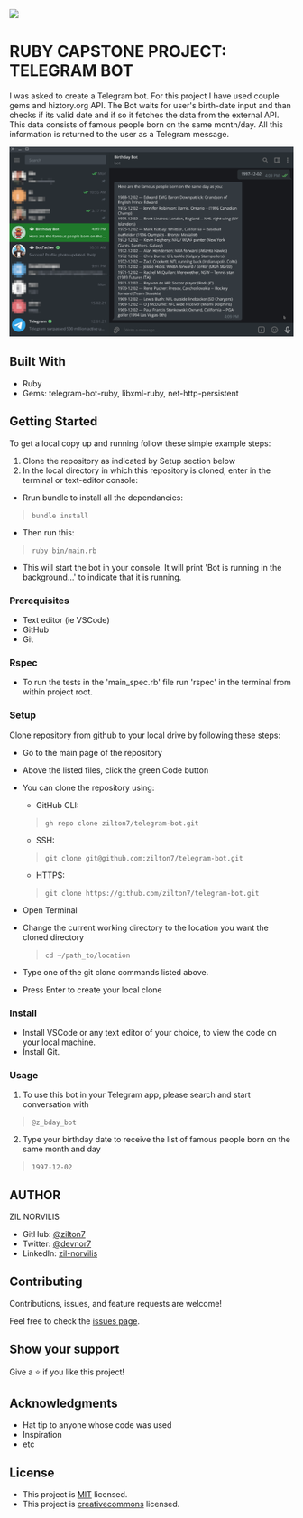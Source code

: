 ![](https://img.shields.io/badge/Microverse-blueviolet)

# RUBY CAPSTONE PROJECT: TELEGRAM BOT

I was asked to create a Telegram bot. For this project I have used couple gems and 
hiztory.org API. The Bot waits for user's birth-date input and than checks if its valid date and if so it fetches the data from the external API. This data consists of famous people born on the same month/day. All this information is returned to the user as a Telegram message.

![screenshot](./app-screenshot.png)

## Built With
- Ruby
- Gems: telegram-bot-ruby, libxml-ruby, net-http-persistent

## Getting Started
To get a local copy up and running follow these simple example steps:

1. Clone the repository as indicated by Setup section below
2.  In the local directory in which this repository is cloned, enter in the terminal or text-editor console: 

-  Rrun bundle to install all the dependancies:
> `` bundle install ``

- Then run this:
> `` ruby bin/main.rb `` 

- This will start the bot in your console. It will print 'Bot is running in the background...' to indicate that it is running.

### Prerequisites
- Text editor (ie VSCode)
- GitHub
- Git

### Rspec
- To run the tests in the 'main_spec.rb' file run 'rspec' in the terminal from within project root.

### Setup
Clone repository from github to your local drive by following these steps:
- Go to the main page of the repository
- Above the listed files, click the green Code button
- You can clone the repository using:
  - GitHub CLI:
  >``gh repo clone zilton7/telegram-bot.git ``
  - SSH:
  >`` git clone git@github.com:zilton7/telegram-bot.git ``
  - HTTPS:
  > `` git clone https://github.com/zilton7/telegram-bot.git ``

- Open Terminal
- Change the current working directory to the location you want the cloned directory
  > `` cd ~/path_to/location ``
- Type one of the git clone commands listed above.
- Press Enter to create your local clone

### Install
- Install VSCode or any text editor of your choice, to view the code on your local machine.
- Install Git.

### Usage
1. To use this bot in your Telegram app, please search and start conversation with
>`` @z_bday_bot ``

2. Type your birthday date to receive the list of famous people born on the same month and day
>`` 1997-12-02 ``

## AUTHOR

ZIL NORVILIS

- GitHub: [@zilton7](https://github.com/zilton7)
- Twitter: [@devnor7](https://twitter.com/devnor7)
- LinkedIn: [zil-norvilis](https://www.linkedin.com/in/zil-norvilis)


## Contributing

Contributions, issues, and feature requests are welcome!

Feel free to check the [issues page](https://github.com/zilton7/telegram-bot/issues).

## Show your support

Give a ⭐️ if you like this project!

## Acknowledgments

- Hat tip to anyone whose code was used
- Inspiration
- etc

## License

- This project is [MIT](https://opensource.org/licenses/MIT) licensed.
- This project is [creativecommons](https://creativecommons.org/licenses/by-nc/4.0/) licensed.
